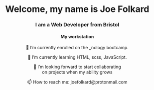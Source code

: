 <h1 align="center">Welcome, my name is Joe Folkard</h1>
<h3 align="center">I am a Web Developer from Bristol</h3>

<h4 align="center">My workstation</h4>


<p align="center">🔭 I’m currently enrolled on the _nology bootcamp.</p> 
<p align="center">🌱 I’m currently learning HTML, scss, JavaScript.</p>
<p align="center">👯 I’m looking forward to start collaborating <br>on projects when my ability grows</p>
<p align="center">📫 How to reach me: joefolkard@protonmail.com</p>
